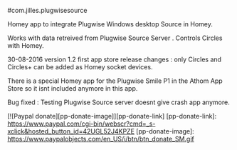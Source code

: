 #com.jilles.plugwisesource

Homey app to integrate Plugwise Windows desktop Source in Homey.

Works with data retreived from Plugwise Source Server . Controls Circles with Homey.

30-08-2016 version 1.2 first app store release changes : only Circles and Circles+ can be added as Homey socket devices.
 
There is a special Homey app for the Plugwise Smile P1 in the Athom App Store so it isnt included anymore in this app.

[Smile]: https://apps.athom.com/app/com.plugwise.smile



Bug fixed  : Testing Plugwise Source server  doesnt give crash app anymore.




[![Paypal donate][pp-donate-image]][pp-donate-link]
[pp-donate-link]: https://www.paypal.com/cgi-bin/webscr?cmd=_s-xclick&hosted_button_id=42UGL52J4KPZE
[pp-donate-image]: https://www.paypalobjects.com/en_US/i/btn/btn_donate_SM.gif
